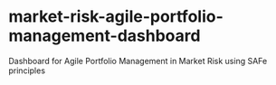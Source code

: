 # market-risk-agile-portfolio-management-dashboard
Dashboard for Agile Portfolio Management in Market Risk using SAFe principles
